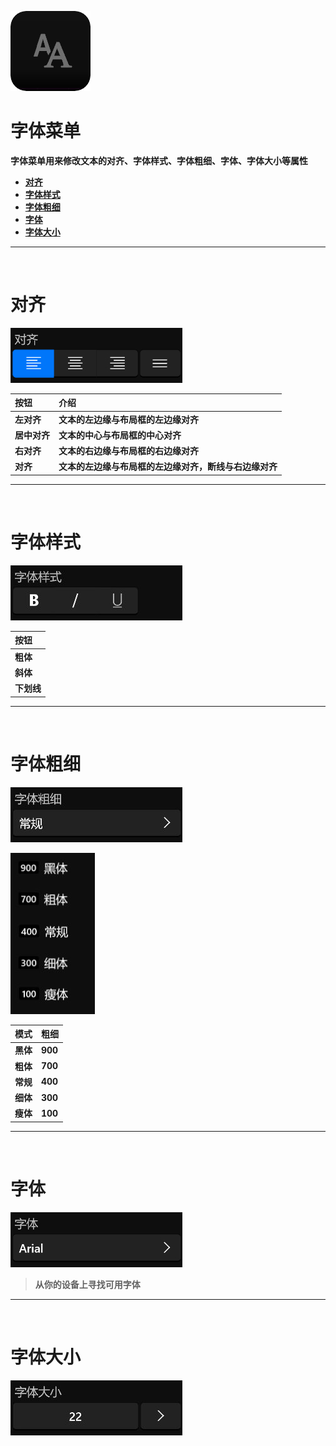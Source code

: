 ![Image](Images/Menus_TextMenu.png)
# **字体菜单**
**字体菜单用来修改文本的对齐、字体样式、字体粗细、字体、字体大小等属性**
- [**对齐**](#对齐)
- [**字体样式**](#字体样式)
- [**字体粗细**](#字体粗细)
- [**字体**](#字体)
- [**字体大小**](#字体大小)


---
<br/>

# **对齐**
![Image](Images/Menus_TextMenu_Align.jpg)

|**按钮**|**介绍**|
|:-|:-|
|**左对齐**|**文本的左边缘与布局框的左边缘对齐**|
|**居中对齐**|**文本的中心与布局框的中心对齐**|
|**右对齐**|**文本的右边缘与布局框的右边缘对齐**|
|**对齐**|**文本的左边缘与布局框的左边缘对齐，断线与右边缘对齐**|

---
<br/>

# **字体样式**
![Image](Images/Menus_TextMenu_FontStyle.jpg)

|**按钮**|
|:-|
|**粗体**|
|**斜体**|
|**下划线**|


---
<br/>

# **字体粗细**
![Image](Images/Menus_TextMenu_FontWeight.jpg)

![Image](Images/Menus_TextMenu_FontWeight_Second.jpg)

|**模式**|**粗细**|
|:-|:-|
|**黑体**|**900**|
|**粗体**|**700**|
|**常规**|**400**|
|**细体**|**300**|
|**瘦体**|**100**|


---
<br/>

# **字体**
![Image](Images/Menus_TextMenu_FontFamily.jpg)

> **从你的设备上寻找可用字体**

---
<br/>

# **字体大小**
![Image](Images/Menus_TextMenu_FontSize.jpg)